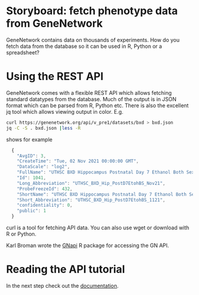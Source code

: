 # Storyboard: fetch phenotype data from GeneNetwork

GeneNetwork contains data on thousands of experiments.
How do you fetch data from the database so it can be used in R, Python or a spreadsheet?

# Using the REST API

GeneNetwork comes with a flexible REST API which allows fetching standard datatypes from the database. Much of the output is in JSON format which can be parsed from R, Python etc. There is also the excellent jq tool which allows viewing output in color. E.g.

```sh
curl https://genenetwork.org/api/v_pre1/datasets/bxd > bxd.json
jq -C -S . bxd.json |less -R
```

shows for example

```js
  {
    "AvgID": 3,
    "CreateTime": "Tue, 02 Nov 2021 00:00:00 GMT",
    "DataScale": "log2",
    "FullName": "UTHSC BXD Hippocampus Postnatal Day 7 Ethanol Both Sexes Affy Clarion S (Nov21) RMA",
    "Id": 1041,
    "Long_Abbreviation": "UTHSC_BXD_Hip_PostD7EtohBS_Nov21",
    "ProbeFreezeId": 432,
    "ShortName": "UTHSC BXD Hippocampus Postnatal Day 7 Ethanol Both Sexes Affy Clarion S (Nov21) RMA",
    "Short_Abbreviation": "UTHSC_BXD_Hip_PostD7EtohBS_1121",
    "confidentiality": 0,
    "public": 1
  }
```

curl is a tool for fetching API data. You can also use wget or download with R or Python.

Karl Broman wrote the [GNapi](https://github.com/kbroman/GNapi) R package for accessing the GN API.

# Reading the API tutorial

In the next step check out the [documentation](../../api/GN2-REST-API.md).

